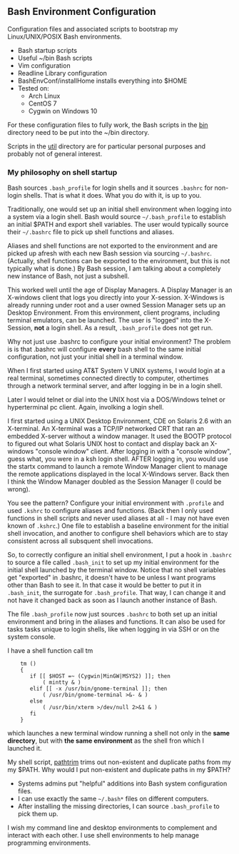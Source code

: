 ## Bash Environment Configuration
Configuration files and associated scripts to bootstrap
my Linux/UNIX/POSIX Bash environments.
* Bash startup scripts
* Useful ~/bin Bash scripts
* Vim configuration
* Readline Library configuration
* BashEnvConf/installHome installs everything into $HOME
* Tested on:
  * Arch Linux
  * CentOS 7
  * Cygwin on Windows 10

For these configuration files to fully work, the Bash
scripts in the [bin](bin) directory need to be put into
the ~/bin directory.

Scripts in the [util](util) directory are for particular
personal purposes and probably not of general interest.

### My philosophy on shell startup
Bash sources `.bash_profile` for login shells and
it sources `.bashrc` for non-login shells.  That is
what it does.  What you do with it, is up to you.

Traditionally, one would set up an initial shell environment
when logging into a system via a login shell.  Bash would
source `~/.bash_profile` to establish an initial $PATH and
export shell variables.  The user would typically source 
their `~/.bashrc` file to pick up shell functions and aliases.

Aliases and shell functions are not exported to the environment
and are picked up afresh with each new Bash session via
sourcing `~/.bashrc`.  (Actually, shell functions can be exported
to the environment, but this is not typically what is done.)
By Bash session, I am talking about a completely new instance
of Bash, not just a subshell.

This worked well until the age of Display Managers.  A Display
Manager is an X-windows client that logs you directly into your
X-session.  X-Windows is already running under root and a user owned
Session Manager sets up an Desktop Environment.  From this
environment, client programs, including terminal emulators,
can be launched.  The user is "logged" into the X-Session, __not__
a login shell.  As a result, `.bash_profile` does not get run.

Why not just use .bashrc to configure your initial environment?
The problem is is that .bashrc will configure __every__ bash
shell to the same initial configuration, not just your initial
shell in a terminal window.

When I first started using AT&T System V UNIX systems, I
would login at a real terminal, sometimes connected directly
to computer, othertimes through a network terminal server,
and after logging in be in a login shell.

Later I would telnet or dial into the UNIX host via a DOS/Windows
telnet or hyperterminal pc client.  Again, involking a login shell.

I first started using a UNIX Desktop Environment, CDE on
Solaris 2.6 with an X-terminal.  An X-terminal was a TCP/IP
networked CRT that ran an embedded X-server without a window
manager.  It used the BOOTP protocol to figured out what
Solaris UNIX host to contact and display back an X-windows
"console window" client.  After logging in with a
"console window", guess what, you were in a ksh login shell.
AFTER logging in, you would use the startx command to launch
a remote Window Manager client to manage the remote applications
displayed in the local X-Windows server.  Back then I think the
Window Manager doubled as the Session Manager (I could be wrong).

You see the pattern?  Configure your initial environment
with `.profile` and used `.kshrc` to configure
aliases and functions.  (Back then I only used functions
in shell scripts and never used aliases at all - I may not 
have even known of `.kshrc`.)  One file to establish a baseline
environment for the initial shell invocation, and another to configure
shell behaviors which are to stay consistent across all subsquent
shell invocations.

So, to correctly configure an initial shell environment, I
put a hook in `.bashrc` to source a file called `.bash_init`
to set up my initial environment for the initial shell
launched by the terminal window.  Notice that no shell variables
get "exported" in .bashrc, it doesn't have to be unless I
want programs other than Bash to see it.  In that case
it would be better to put it in `.bash_init`, the surrogate
for `.bash_profile`.  That way, I can change it and not
have it changed back as soon as I launch another instance of
Bash.

The file `.bash_profile` now just sources `.bashrc` to both
set up an initial environment and bring in the aliases and
functions.  It can also be used for tasks tasks unique to
login shells, like when logging in via SSH or on the system
console.

I have a shell function call tm
```
    tm ()
    {
       if [[ $HOST =~ (Cygwin|MinGW|MSYS2) ]]; then
           ( mintty & )
       elif [[ -x /usr/bin/gnome-terminal ]]; then
           ( /usr/bin/gnome-terminal >&- & )
       else
           ( /usr/bin/xterm >/dev/null 2>&1 & )
       fi
    }
```
which launches a new terminal window running a shell not only
in the __same directory__, but with __the same environment__
as the shell fron which I launched it.

My shell script, [pathtrim](bin/pathtrim) trims out non-existent
and duplicate paths from my my $PATH.  Why would I put non-existent
and duplicate paths in my $PATH?  
* Systems admins put "helpful" additions into Bash system configuration files.
* I can use exactly the same `~/.bash*` files on different computers.
* After installing the missing directories, I can source `.bash_profile`
  to pick them up.

I wish my command line and desktop environments to complement and
interact with each other.  I use shell environments to help
manage programming environments.
